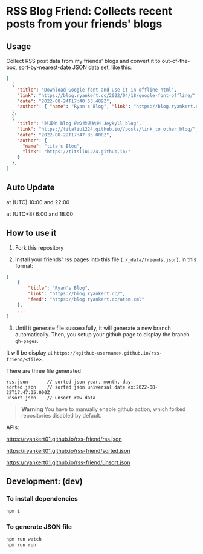 # RSS Blog Friend: Collects recent posts from your friends' blogs

## Usage

Collect RSS post data from my friends' blogs and convert it to out-of-the-box, sort-by-nearest-date JSON data set, like this:

```json
[
  {
    "title": "Download Google font and use it in offline html",
    "link": "https://blog.ryankert.cc/2022/04/18/google-font-offline/",
    "date": "2022-08-24T17:40:53.489Z",
    "author": { "name": "Ryan's Blog", "link": "https://blog.ryankert.cc/" }
  },
  {
    "title": "將其他 blog 的文章連結到 Jeykyll blog",
    "link": "https://titaliu1224.github.io//posts/link_to_other_blog/",
    "date": "2022-08-22T17:47:35.000Z",
    "author": {
      "name": "tita's Blog",
      "link": "https://titsliu1224.github.io/"
    }
  },
]
```

## Auto Update

at (UTC) 10:00 and 22:00

at (UTC+8) 6:00 and 18:00

## How to use it

1. Fork this repository

2. install your friends' rss pages into this file (`./_data/friends.json`), in this format:

```json
[
    {
        "title": "Ryan's Blog",
        "link": "https://blog.ryankert.cc/",
        "feed": "https://blog.ryankert.cc/atom.xml"
    },
    ...
]
```

3. Until it generate file sussessfully, it will generate a new branch automatically. Then, you setup your github page to display the branch `gh-pages`.

It will be display at `https://<github-username>.github.io/rss-friend/<file>`.

There are three file generated

```
rss.json       // sorted json year, month, day
sorted.json    // sorted json universal date ex:2022-08-22T17:47:35.000Z
unsort.json    // unsort raw data
```

> **Warning**
> You have to manually enable github action, which forked repositories disabled by default.

APIs:

https://ryankert01.github.io/rss-friend/rss.json

https://ryankert01.github.io/rss-friend/sorted.json

https://ryankert01.github.io/rss-friend/unsort.json


## Development: (dev)

### To install dependencies

```zsh
npm i
```

### To generate JSON file

```zsh
npm run watch
npm run run
```
